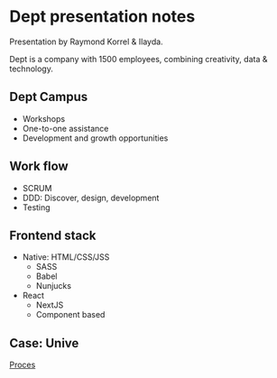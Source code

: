 # Dept presentation notes
Presentation by Raymond Korrel & Ilayda.

Dept is a company with 1500 employees, combining creativity, data & technology.

## Dept Campus
* Workshops
* One-to-one assistance
* Development and growth opportunities

## Work flow
* SCRUM
* DDD: Discover, design, development
* Testing

## Frontend stack
* Native: HTML/CSS/JSS 
  * SASS
  * Babel
  * Nunjucks
* React
  * NextJS
  * Component based

## Case: Unive
[Proces](https://github.com/StanBankras/weekly-nerd-2021/img/case-process.png)